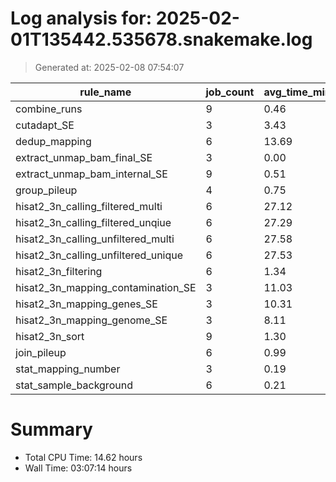 # Log analysis for: 2025-02-01T135442.535678.snakemake.log
> Generated at: 2025-02-08 07:54:07

| rule_name                           | job_count | avg_time_min | total_time_min | threads |
| ----------------------------------- | --------- | ------------ | -------------- | ------- |
| combine_runs                        | 9         | 0.46         | 4.10           | 12      |
| cutadapt_SE                         | 3         | 3.43         | 10.28          | 35      |
| dedup_mapping                       | 6         | 13.69        | 82.15          | 18      |
| extract_unmap_bam_final_SE          | 3         | 0.00         | 0.00           | 4       |
| extract_unmap_bam_internal_SE       | 9         | 0.51         | 4.60           | 35      |
| group_pileup                        | 4         | 0.75         | 2.98           | 18      |
| hisat2_3n_calling_filtered_multi    | 6         | 27.12        | 162.75         | 18      |
| hisat2_3n_calling_filtered_unqiue   | 6         | 27.29        | 163.72         | 18      |
| hisat2_3n_calling_unfiltered_multi  | 6         | 27.58        | 165.47         | 18      |
| hisat2_3n_calling_unfiltered_unique | 6         | 27.53        | 165.17         | 18      |
| hisat2_3n_filtering                 | 6         | 1.34         | 8.05           | 18      |
| hisat2_3n_mapping_contamination_SE  | 3         | 11.03        | 33.08          | 35      |
| hisat2_3n_mapping_genes_SE          | 3         | 10.31        | 30.92          | 35      |
| hisat2_3n_mapping_genome_SE         | 3         | 8.11         | 24.32          | 35      |
| hisat2_3n_sort                      | 9         | 1.30         | 11.73          | 12      |
| join_pileup                         | 6         | 0.99         | 5.97           | 6       |
| stat_mapping_number                 | 3         | 0.19         | 0.57           | 35      |
| stat_sample_background              | 6         | 0.21         | 1.23           | 18      |

# Summary 
* Total CPU Time: 14.62 hours
* Wall Time: 03:07:14 hours
